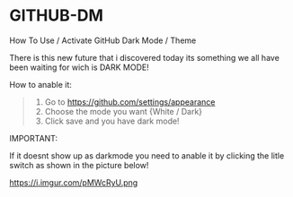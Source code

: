 # GITHUB-DM
How To Use / Activate GitHub Dark Mode / Theme


There is this new future that i discovered today its something we all have been waiting for wich is DARK MODE!



How to anable it: 

> 1. Go to https://github.com/settings/appearance
> 2. Choose the mode you want {White / Dark}
> 3. Click save and you have dark mode!



IMPORTANT:

If it doesnt show up as darkmode you need to anable it by clicking the litle switch as shown in the picture below! 

https://i.imgur.com/pMWcRyU.png
